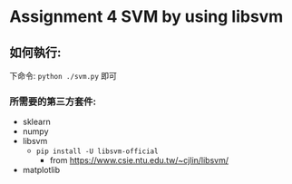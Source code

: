 # Assignment 4 SVM by using libsvm

## 如何執行:

下命令: ```python ./svm.py``` 即可

### 所需要的第三方套件:

- sklearn
- numpy 
- libsvm 
  - ```pip install -U libsvm-official```
      - from https://www.csie.ntu.edu.tw/~cjlin/libsvm/
- matplotlib 